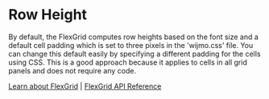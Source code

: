 Row Height
==========

By default, the FlexGrid computes row heights based on the font size and a default cell padding which is set to three pixels in the 'wijmo.css' file. You can change this default easily by specifying a different padding for the cells using CSS. This is a good approach because it applies to cells in all grid panels and does not require any code.

[Learn about FlexGrid](https://www.grapecity.com/wijmo/flexgrid-javascript-data-grid) | [FlexGrid API Reference](https://www.grapecity.com/wijmo/api/classes/wijmo_grid.flexgrid.html)